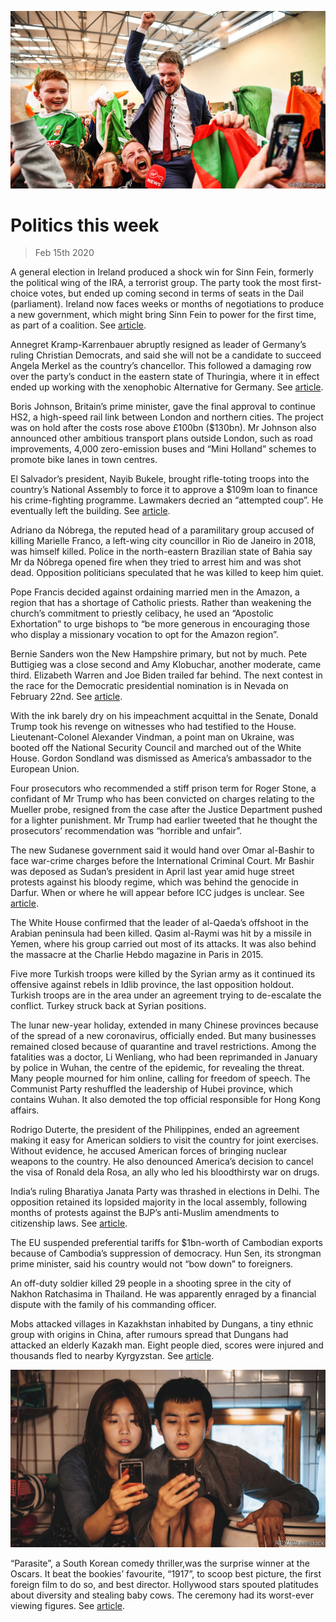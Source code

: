 ![](./images/20200215_WWP002.jpg)

# Politics this week

> Feb 15th 2020

A general election in Ireland produced a shock win for Sinn Fein, formerly the political wing of the IRA, a terrorist group. The party took the most first-choice votes, but ended up coming second in terms of seats in the Dail (parliament). Ireland now faces weeks or months of negotiations to produce a new government, which might bring Sinn Fein to power for the first time, as part of a coalition. See [article](https://www.economist.com//britain/2020/02/13/atonement-and-forgiveness-in-belfast).

Annegret Kramp-Karrenbauer abruptly resigned as leader of Germany’s ruling Christian Democrats, and said she will not be a candidate to succeed Angela Merkel as the country’s chancellor. This followed a damaging row over the party’s conduct in the eastern state of Thuringia, where it in effect ended up working with the xenophobic Alternative for Germany. See [article](https://www.economist.com//europe/2020/02/13/angela-merkels-presumed-successor-quits-as-party-boss).

Boris Johnson, Britain’s prime minister, gave the final approval to continue HS2, a high-speed rail link between London and northern cities. The project was on hold after the costs rose above £100bn ($130bn). Mr Johnson also announced other ambitious transport plans outside London, such as road improvements, 4,000 zero-emission buses and “Mini Holland” schemes to promote bike lanes in town centres.

El Salvador’s president, Nayib Bukele, brought rifle-toting troops into the country’s National Assembly to force it to approve a $109m loan to finance his crime-fighting programme. Lawmakers decried an “attempted coup”. He eventually left the building. See [article](https://www.economist.com//the-americas/2020/02/13/el-salvadors-president-summons-the-army-to-bully-congress).

Adriano da Nóbrega, the reputed head of a paramilitary group accused of killing Marielle Franco, a left-wing city councillor in Rio de Janeiro in 2018, was himself killed. Police in the north-eastern Brazilian state of Bahia say Mr da Nóbrega opened fire when they tried to arrest him and was shot dead. Opposition politicians speculated that he was killed to keep him quiet.

Pope Francis decided against ordaining married men in the Amazon, a region that has a shortage of Catholic priests. Rather than weakening the church’s commitment to priestly celibacy, he used an “Apostolic Exhortation” to urge bishops to “be more generous in encouraging those who display a missionary vocation to opt for the Amazon region”. 

Bernie Sanders won the New Hampshire primary, but not by much. Pete Buttigieg was a close second and Amy Klobuchar, another moderate, came third. Elizabeth Warren and Joe Biden trailed far behind. The next contest in the race for the Democratic presidential nomination is in Nevada on February 22nd. See [article](https://www.economist.com//united-states/2020/02/15/is-pete-buttigieg-doing-well-or-badly).

With the ink barely dry on his impeachment acquittal in the Senate, Donald Trump took his revenge on witnesses who had testified to the House. Lieutenant-Colonel Alexander Vindman, a point man on Ukraine, was booted off the National Security Council and marched out of the White House. Gordon Sondland was dismissed as America’s ambassador to the European Union.

Four prosecutors who recommended a stiff prison term for Roger Stone, a confidant of Mr Trump who has been convicted on charges relating to the Mueller probe, resigned from the case after the Justice Department pushed for a lighter punishment. Mr Trump had earlier tweeted that he thought the prosecutors’ recommendation was “horrible and unfair”.

The new Sudanese government said it would hand over Omar al-Bashir to face war-crime charges before the International Criminal Court. Mr Bashir was deposed as Sudan’s president in April last year amid huge street protests against his bloody regime, which was behind the genocide in Darfur. When or where he will appear before ICC judges is unclear. See [article](https://www.economist.com//middle-east-and-africa/2020/02/13/omar-al-bashir-sudans-ex-dictator-could-at-last-face-justice).

The White House confirmed that the leader of al-Qaeda’s offshoot in the Arabian peninsula had been killed. Qasim al-Raymi was hit by a missile in Yemen, where his group carried out most of its attacks. It was also behind the massacre at the Charlie Hebdo magazine in Paris in 2015.

Five more Turkish troops were killed by the Syrian army as it continued its offensive against rebels in Idlib province, the last opposition holdout. Turkish troops are in the area under an agreement trying to de-escalate the conflict. Turkey struck back at Syrian positions.

The lunar new-year holiday, extended in many Chinese provinces because of the spread of a new coronavirus, officially ended. But many businesses remained closed because of quarantine and travel restrictions. Among the fatalities was a doctor, Li Wenliang, who had been reprimanded in January by police in Wuhan, the centre of the epidemic, for revealing the threat. Many people mourned for him online, calling for freedom of speech. The Communist Party reshuffled the leadership of Hubei province, which contains Wuhan. It also demoted the top official responsible for Hong Kong affairs.

Rodrigo Duterte, the president of the Philippines, ended an agreement making it easy for American soldiers to visit the country for joint exercises. Without evidence, he accused American forces of bringing nuclear weapons to the country. He also denounced America’s decision to cancel the visa of Ronald dela Rosa, an ally who led his bloodthirsty war on drugs.

India’s ruling Bharatiya Janata Party was thrashed in elections in Delhi. The opposition retained its lopsided majority in the local assembly, following months of protests against the BJP’s anti-Muslim amendments to citizenship laws. See [article](https://www.economist.com//asia/2020/02/13/indias-ruling-party-receives-a-drubbing-in-delhi).

The EU suspended preferential tariffs for $1bn-worth of Cambodian exports because of Cambodia’s suppression of democracy. Hun Sen, its strongman prime minister, said his country would not “bow down” to foreigners.

An off-duty soldier killed 29 people in a shooting spree in the city of Nakhon Ratchasima in Thailand. He was apparently enraged by a financial dispute with the family of his commanding officer.

Mobs attacked villages in Kazakhstan inhabited by Dungans, a tiny ethnic group with origins in China, after rumours spread that Dungans had attacked an elderly Kazakh man. Eight people died, scores were injured and thousands fled to nearby Kyrgyzstan. See [article](https://www.economist.com//asia/2020/02/13/an-ethnically-motivated-attack-alarms-multi-ethnic-kazakhstan).

![](./images/20200215_WWP001.jpg)

“Parasite”, a South Korean comedy thriller,was the surprise winner at the Oscars. It beat the bookies’ favourite, “1917”, to scoop best picture, the first foreign film to do so, and best director. Hollywood stars spouted platitudes about diversity and stealing baby cows. The ceremony had its worst-ever viewing figures. See [article](https://www.economist.com//books-and-arts/2020/02/13/the-oscars-triumph-of-parasite).